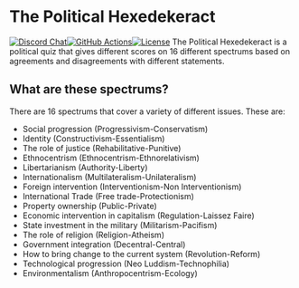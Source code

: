# The Political Hexedekeract
[![Discord Chat](https://img.shields.io/discord/697903296396132474.svg)](https://discord.gg/ZCbGYGF)[![GitHub Actions](https://github.com/deekts/political-hexedekeract/workflows/.github/workflows/build.yml/badge.svg)](https://github.com/deekts/political-hexedekeract/actions)[![License](https://img.shields.io/github/license/deekts/political-hexedekeract)](LICENSE)
The Political Hexedekeract is a political quiz that gives different scores on 16 different spectrums based on agreements and disagreements with different statements.

## What are these spectrums?
There are 16 spectrums that cover a variety of different issues. These are:

* Social progression (Progressivism-Conservatism)
* Identity (Constructivism-Essentialism)
* The role of justice (Rehabilitative-Punitive)
* Ethnocentrism (Ethnocentrism-Ethnorelativism)
* Libertarianism (Authority-Liberty)
* Internationalism (Multilateralism-Unilateralism)
* Foreign intervention (Interventionism-Non Interventionism)
* International Trade (Free trade-Protectionism)
* Property ownership (Public-Private)
* Economic intervention in capitalism (Regulation-Laissez Faire)
* State investment in the military (Militarism-Pacifism)
* The role of religion (Religion-Atheism)
* Government integration (Decentral-Central)
* How to bring change to the current system (Revolution-Reform)
* Technological progression (Neo Luddism-Technophilia)
* Environmentalism (Anthropocentrism-Ecology)
